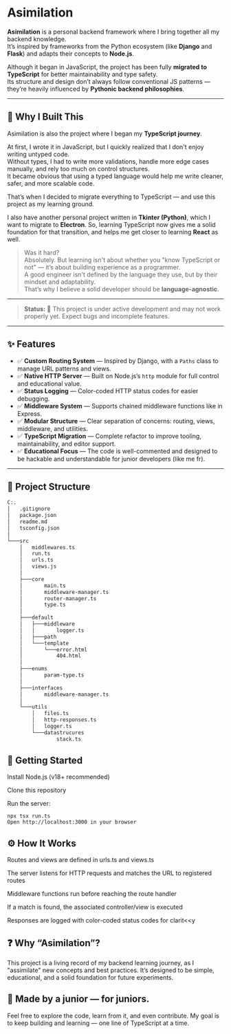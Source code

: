 # Asimilation

**Asimilation** is a personal backend framework where I bring together all my backend knowledge.  
It’s inspired by frameworks from the Python ecosystem (like **Django** and **Flask**) and adapts their concepts to **Node.js**.

Although it began in JavaScript, the project has been fully **migrated to TypeScript** for better maintainability and type safety.  
Its structure and design don’t always follow conventional JS patterns — they’re heavily influenced by **Pythonic backend philosophies**.

---

## 🧠 Why I Built This

Asimilation is also the project where I began my **TypeScript journey**.

At first, I wrote it in JavaScript, but I quickly realized that I don't enjoy writing untyped code.  
Without types, I had to write more validations, handle more edge cases manually, and rely too much on control structures.  
It became obvious that using a typed language would help me write cleaner, safer, and more scalable code.

That’s when I decided to migrate everything to TypeScript — and use this project as my learning ground.

I also have another personal project written in **Tkinter (Python)**, which I want to migrate to **Electron**. So, learning TypeScript now gives me a solid foundation for that transition, and helps me get closer to learning **React** as well.

> Was it hard?  
> Absolutely. But learning isn't about whether you "know TypeScript or not" — it’s about building experience as a programmer.  
> A good engineer isn't defined by the language they use, but by their mindset and adaptability.  
> That’s why I believe a solid developer should be **language-agnostic**.

---

> **Status:** 🚧 This project is under active development and may not work properly yet. Expect bugs and incomplete features.

---

## ✨ Features

- ✅ **Custom Routing System** — Inspired by Django, with a `Paths` class to manage URL patterns and views.
- ✅ **Native HTTP Server** — Built on Node.js’s `http` module for full control and educational value.
- ✅ **Status Logging** — Color-coded HTTP status codes for easier debugging.
- ✅ **Middleware System** — Supports chained middleware functions like in Express.
- ✅ **Modular Structure** — Clear separation of concerns: routing, views, middleware, and utilities.
- ✅ **TypeScript Migration** — Complete refactor to improve tooling, maintainability, and editor support.
- ✅ **Educational Focus** — The code is well-commented and designed to be hackable and understandable for junior developers (like me fr).
---

## 📁 Project Structure

```bash
C:.
│   .gitignore
│   package.json
│   readme.md
│   tsconfig.json
│
└───src
    │   middlewares.ts
    │   run.ts
    │   urls.ts
    │   views.js
    │
    ├───core
    │       main.ts
    │       middleware-manager.ts
    │       router-manager.ts
    │       type.ts
    │
    ├───default
    │   ├───middleware
    │   │       logger.ts
    │   ├───path
    │   └───template
    │       └───error.html
    │           404.html
    │
    ├───enums
    │       param-type.ts
    │
    ├───interfaces
    │       middleware-manager.ts
    │
    └───utils
        │   files.ts
        │   http-responses.ts
        │   logger.ts
        └───datastrucures
                stack.ts
```

## 🚀 Getting Started
Install Node.js (v18+ recommended)

Clone this repository

Run the server:
```
npx tsx run.ts
Open http://localhost:3000 in your browser
```

## ⚙️ How It Works
Routes and views are defined in urls.ts and views.ts

The server listens for HTTP requests and matches the URL to registered routes

Middleware functions run before reaching the route handler

If a match is found, the associated controller/view is executed

Responses are logged with color-coded status codes for clarit<<y

## ❓ Why “Asimilation”?
This project is a living record of my backend learning journey, as I "assimilate" new concepts and best practices.
It’s designed to be simple, educational, and a solid foundation for future experiments.

## 💬 Made by a junior — for juniors.
Feel free to explore the code, learn from it, and even contribute.
My goal is to keep building and learning — one line of TypeScript at a time.